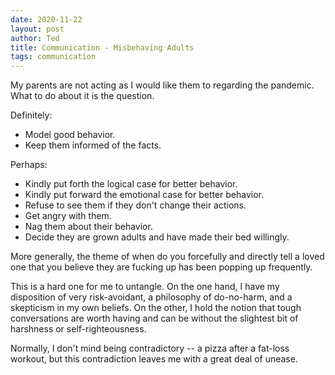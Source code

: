 ```yaml
---
date: 2020-11-22
layout: post
author: Ted
title: Communication - Misbehaving Adults
tags: communication
---
```

My parents are not acting as I would like them to regarding the pandemic. What to do about it is the question. 

Definitely:
- Model good behavior.
- Keep them informed of the facts.

Perhaps:
- Kindly put forth the logical case for better behavior.
- Kindly put forward the emotional case for better behavior.
- Refuse to see them if they don't change their actions. 
- Get angry with them.
- Nag them about their behavior. 
- Decide they are grown adults and have made their bed willingly.

More generally, the theme of when do you forcefully and directly tell a loved one that you believe they are fucking up has been popping up frequently. 

This is a hard one for me to untangle. On the one hand, I have my disposition of very risk-avoidant, a philosophy of do-no-harm, and a skepticism in my own beliefs. On the other, I hold the notion that tough conversations are worth having and can be without the slightest bit of harshness or self-righteousness. 

Normally, I don't mind being contradictory -- a pizza after a fat-loss workout, but this contradiction leaves me with a great deal of unease.  


